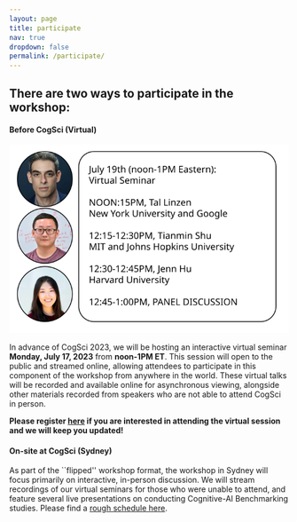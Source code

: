 ```yaml
---
layout: page
title: participate
nav: true
dropdown: false
permalink: /participate/
---
```


## There are two ways to participate in the workshop:

#### Before CogSci (Virtual)

![poster for virtual seminar](assets/img/virtual_seminar_poster.svg)

In advance of CogSci 2023, we will be hosting an interactive virtual seminar **Monday, July 17, 2023** from **noon-1PM ET**.
This session will open to the public and streamed online, allowing attendees to participate in this component of the workshop from anywhere in the world. 
These virtual talks will be recorded and available online for asynchronous viewing, alongside other materials recorded from speakers who are not able to attend CogSci in person.

**Please register [here](https://forms.gle/mHxV3f8Xp3nhuDQ3A) if you are interested in attending the virtual session and we will keep you updated!**

#### On-site at CogSci (Sydney)

As part of the ``flipped'' workshop format, the workshop in Sydney will focus primarily on interactive, in-person discussion.
We will stream recordings of our virtual seminars for those who were unable to attend, and feature several live presentations on conducting Cognitive-AI Benchmarking studies.
Please find a [rough schedule here](/schedule/). 

